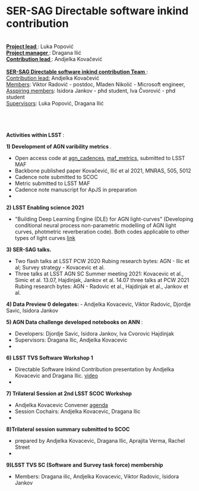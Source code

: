 


<h1> SER-SAG Directable software inkind contribution </h1>
<br>
<b> <u> Project lead </b> </u> : Luka Popović <br>
<b> <u> Project manager  </b> </u>: Dragana Ilić <br>
<b> <u> Contribution lead  </b> </u>: Andjelka Kovačević <br>  <br> 
<b> <u> SER-SAG Directable software inkind contribution Team</b> </u>:  <br> 
<u> Contribution lead:</u> Andjelka Kovačević <br> 
<u> Members</u>: Viktor Radović - postdoc, Mladen Nikolić - Microsoft engineer, <br> 
<u> Asspiring members</u>: Isidora Jankov - phd student, Iva Čvorović - phd student <br>
<u> Supervisors</u>: Luka Popović, Dragana Ilić <br> 
<br> <br>
<br>
  <br>
<b> Activities within LSST </b>:

<b>1) Development of AGN varibility metrics </b>. 
 <br> 
 - Open access code at [agn_cadences](https://github.com/LSST-sersag/agn_cadences),
[maf_metrics](https://github.com/LSST-sersag/maf_metrics), submitted to LSST MAF
- Backbone published paper Kovačević, Ilić et al 2021, MNRAS, 505, 5012
- Cadence note submitted to SCOC
- Metric submitted to LSST MAF
- Cadence note manuscript for ApJS in preparation <br>
- 
<b>2) LSST Enabling science 2021 </b> <br>
- "Building Deep Learning Engine (DLE) for AGN
light-curves" (Developing conditional neural process non-parametric
modelling of AGN light curves, photmetric reverberation code). Both codes applicable to
other types of light curves [link](https://github.com/LSST-sersag/dle/blob/main/README.md) <br>

<b>3) SER-SAG talks. </b>
- Two flash talks at LSST PCW 2020 Rubing research bytes: AGN - Ilic et al;
Survey strategy - Kovacevic et al.
- Three talks at LSST AGN SC Summer meeting 2021:
Kovacevic et al., Simic et al. 13.07, Hajdinjak, Jankov et al. 14.07
three talks at PCW 2021 Rubing research bytes: AGN - Radovic et
al., Hajdinjak et al., Jankov et al. <br>

<b>4) Data Preview 0 delegates: </b>
    - Andjelka Kovacevic, Viktor Radovic, Djordje Savic, Isidora Jankov <br>

<b>5) AGN Data challenge developed notebooks on ANN </b>:
 - Developers: Djordje Savic, Isidora Jankov, Iva Cvorovic Hajdinjak
  - Supervisors: Dragana Ilic, Andjelka Kovacevic <br>
  - 
<b>6) LSST TVS Software  Workshop 1 </b>
  - Directable Software Inkind Contribution presentation by Andjelka Kovacevic and Dragana Ilic. [video](https://www.youtube.com/watch?v=Lag-DWiDuJM) <br>
  - 
<b> 7) Trilateral Session at 2nd LSST SCOC Workshop </b>
 - Andjelka Kovacevic Convener [agenda](https://project.lsst.org/meetings/scoc-sc-workshop2/agenda)
  - Session Cochairs: Andjelka Kovacevic, Dragana Ilic <br>
  - 
<b> 8)Trilateral session summary submitted to SCOC </b>
 - prepared by Andjelka Kovacevic, Dragana Ilic, Aprajita Verma, Rachel Street <br>
 -
<b> 9)LSST TVS SC (Software and Survey task force) membership </b>
 - Members: Dragana ilic, Andjelka Kovacevic, Viktor Radovic, Isidora Jankov <br>
